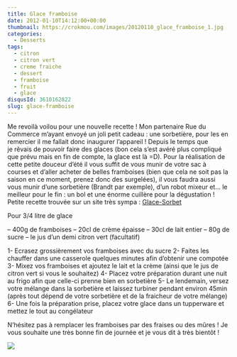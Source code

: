 ```yaml
---
title: Glace framboise
date: 2012-01-10T14:12:00+00:00
thumbnail: https://crokmou.com/images/20120110_glace_framboise_1.jpg
categories:
  - Desserts
tags:
  - citron
  - citron vert
  - creme fraiche
  - dessert
  - framboise
  - fruit
  - glace
disqusId: 3610162822
slug: glace-framboise
---
```


Me revoilà voilou pour une nouvelle recette ! Mon partenaire Rue du Commerce m’ayant envoyé un joli petit cadeau : une sorbetière, pour les en remercier il me fallait donc inaugurer l’appareil ! Depuis le temps que je rêvais de pouvoir faire des glaces (bon cela s’est avéré plus compliqué que prévu mais en fin de compte, la glace est là =D). Pour la réalisation de cette petite douceur d’été il vous suffit de vous munir de votre sac à courses et d’aller acheter de belles framboises (bien que cela ne soit pas la saison en ce moment, prenez donc des surgelées), il vous faudra aussi vous munir d’une sorbetière (Brandt par exemple), d’un robot mixeur et… le meilleur pour le fin : un bol et une énorme cuillère pour la dégustation ! Petite recette trouvée sur un site très sympa : [Glace-Sorbet](http://glace-sorbet.fr/glace-framboise/)

Pour 3/4 litre de glace

– 400g de framboises
– 20cl de crème épaisse
– 30cl de lait entier
– 80g de sucre
– le jus d’un demi citron vert (facultatif)

1- Ecrasez grossièrement vos framboises avec du sucre
2- Faites les chauffer dans une casserole quelques minutes afin d’obtenir une compotée
3- Mixez vos framboises et ajoutez le lait et la crème (ainsi que le jus de citron vert si vous le souhaitez)
4- Placez votre préparation durant une nuit au frigo afin que celle-ci prenne bien en sorbetière
5- Le lendemain, versez votre mélange dans la sorbetière et laissez turbiner pendant environ 45min (après tout dépend de votre sorbetière et de la fraicheur de votre mélange)
6- Une fois la préparation prise, placez votre glace dans un tupperware et mettez le tout au congélateur

N’hésitez pas à remplacer les framboises par des fraises ou des mûres ! Je vous souhaite une très bonne fin de journée et je vous dit à très bientôt !

![](http://4.bp.blogspot.com/-2bLosyMFac4/TxhFg0sR2dI/AAAAAAAABec/Mzg1OnlXUmM/s1600/Signature+copie.jpg)
